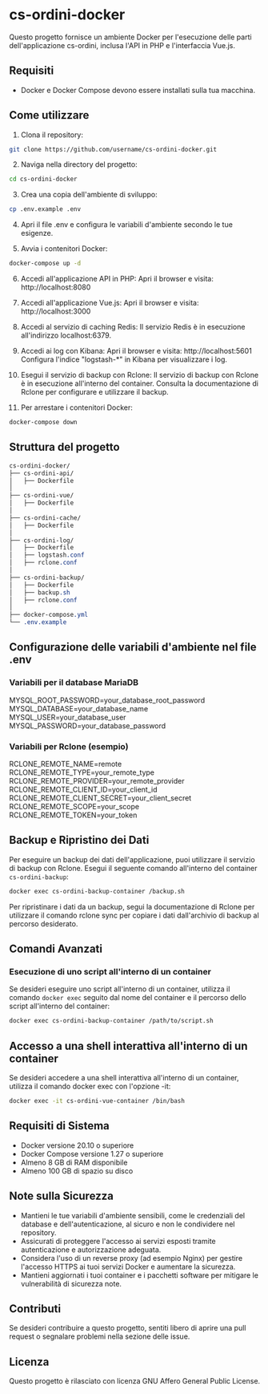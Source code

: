 # cs-ordini-docker

Questo progetto fornisce un ambiente Docker per l'esecuzione delle parti dell'applicazione cs-ordini, inclusa l'API in PHP e l'interfaccia Vue.js.

## Requisiti

- Docker e Docker Compose devono essere installati sulla tua macchina.

## Come utilizzare

1. Clona il repository:

```bash
git clone https://github.com/username/cs-ordini-docker.git
```

2. Naviga nella directory del progetto:

```bash
cd cs-ordini-docker
```

3. Crea una copia dell'ambiente di sviluppo:

```bash
cp .env.example .env
```

4. Apri il file .env e configura le variabili d'ambiente secondo le tue esigenze.

5. Avvia i contenitori Docker:

```bash
docker-compose up -d
```

6. Accedi all'applicazione API in PHP:
Apri il browser e visita: http://localhost:8080

7. Accedi all'applicazione Vue.js:
Apri il browser e visita: http://localhost:3000

8. Accedi al servizio di caching Redis:
Il servizio Redis è in esecuzione all'indirizzo localhost:6379.

9. Accedi ai log con Kibana:
Apri il browser e visita: http://localhost:5601
Configura l'indice "logstash-*" in Kibana per visualizzare i log.

10. Esegui il servizio di backup con Rclone:
Il servizio di backup con Rclone è in esecuzione all'interno del container. Consulta la documentazione di Rclone per configurare e utilizzare il backup.

11. Per arrestare i contenitori Docker:

```bash
docker-compose down
```

## Struttura del progetto

```scss
cs-ordini-docker/
├── cs-ordini-api/
│   ├── Dockerfile
│
├── cs-ordini-vue/
│   ├── Dockerfile
│
├── cs-ordini-cache/
│   ├── Dockerfile
│
├── cs-ordini-log/
│   ├── Dockerfile
│   ├── logstash.conf
│   ├── rclone.conf
│
├── cs-ordini-backup/
│   ├── Dockerfile
│   ├── backup.sh
│   ├── rclone.conf
│
├── docker-compose.yml
└── .env.example
```

## Configurazione delle variabili d'ambiente nel file .env

### Variabili per il database MariaDB
MYSQL_ROOT_PASSWORD=your_database_root_password
MYSQL_DATABASE=your_database_name
MYSQL_USER=your_database_user
MYSQL_PASSWORD=your_database_password

### Variabili per Rclone (esempio)
RCLONE_REMOTE_NAME=remote
RCLONE_REMOTE_TYPE=your_remote_type
RCLONE_REMOTE_PROVIDER=your_remote_provider
RCLONE_REMOTE_CLIENT_ID=your_client_id
RCLONE_REMOTE_CLIENT_SECRET=your_client_secret
RCLONE_REMOTE_SCOPE=your_scope
RCLONE_REMOTE_TOKEN=your_token

## Backup e Ripristino dei Dati

Per eseguire un backup dei dati dell'applicazione, puoi utilizzare il servizio di backup con Rclone. Esegui il seguente comando all'interno del container `cs-ordini-backup`:

```bash
docker exec cs-ordini-backup-container /backup.sh
```

Per ripristinare i dati da un backup, segui la documentazione di Rclone per utilizzare il comando rclone sync per copiare i dati dall'archivio di backup al percorso desiderato.

## Comandi Avanzati

### Esecuzione di uno script all'interno di un container

Se desideri eseguire uno script all'interno di un container, utilizza il comando `docker exec` seguito dal nome del container e il percorso dello script all'interno del container:

```bash
docker exec cs-ordini-backup-container /path/to/script.sh
```

## Accesso a una shell interattiva all'interno di un container

Se desideri accedere a una shell interattiva all'interno di un container, utilizza il comando docker exec con l'opzione -it:

```bash
docker exec -it cs-ordini-vue-container /bin/bash
```

## Requisiti di Sistema

- Docker versione 20.10 o superiore
- Docker Compose versione 1.27 o superiore
- Almeno 8 GB di RAM disponibile
- Almeno 100 GB di spazio su disco


## Note sulla Sicurezza

- Mantieni le tue variabili d'ambiente sensibili, come le credenziali del database e dell'autenticazione, al sicuro e non le condividere nel repository.
- Assicurati di proteggere l'accesso ai servizi esposti tramite autenticazione e autorizzazione adeguata.
- Considera l'uso di un reverse proxy (ad esempio Nginx) per gestire l'accesso HTTPS ai tuoi servizi Docker e aumentare la sicurezza.
- Mantieni aggiornati i tuoi container e i pacchetti software per mitigare le vulnerabilità di sicurezza note.

## Contributi

Se desideri contribuire a questo progetto, sentiti libero di aprire una pull request o segnalare problemi nella sezione delle issue.

## Licenza

Questo progetto è rilasciato con licenza GNU Affero General Public License.

